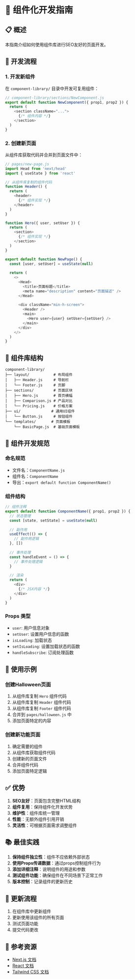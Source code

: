 # 🧩 组件化开发指南

## 📋 概述

本指南介绍如何使用组件库进行SEO友好的页面开发。

## 🎯 开发流程

### 1. 开发新组件
在 `component-library/` 目录中开发可复用组件：

```javascript
// component-library/sections/NewComponent.js
export default function NewComponent({ prop1, prop2 }) {
  return (
    <section className="...">
      {/* 组件内容 */}
    </section>
  )
}
```

### 2. 创建新页面
从组件库获取代码并合并到页面文件中：

```javascript
// pages/new-page.js
import Head from 'next/head'
import { useState } from 'react'

// 从组件库复制的组件代码
function Header() {
  return (
    <header>
      {/* 组件实现 */}
    </header>
  )
}

function Hero({ user, setUser }) {
  return (
    <section>
      {/* 组件实现 */}
    </section>
  )
}

export default function NewPage() {
  const [user, setUser] = useState(null)
  
  return (
    <>
      <Head>
        <title>页面标题</title>
        <meta name="description" content="页面描述" />
      </Head>
      
      <div className="min-h-screen">
        <Header />
        <main>
          <Hero user={user} setUser={setUser} />
        </main>
      </div>
    </>
  )
}
```

## 🔧 组件库结构

```
component-library/
├── layout/           # 布局组件
│   ├── Header.js     # 导航栏
│   └── Footer.js     # 页脚
├── sections/         # 页面区块
│   ├── Hero.js       # 首页横幅
│   ├── Comparison.js # 产品对比
│   └── Pricing.js    # 价格方案
├── ui/              # 通用UI组件
│   └── Button.js     # 按钮组件
└── templates/       # 页面模板
    └── BasicPage.js  # 基础页面模板
```

## 📝 组件开发规范

### 命名规范
- 文件名：`ComponentName.js`
- 组件名：`ComponentName`
- 导出：`export default function ComponentName()`

### 组件结构
```javascript
// 组件注释
export default function ComponentName({ prop1, prop2 }) {
  // 状态管理
  const [state, setState] = useState(null)
  
  // 副作用
  useEffect(() => {
    // 副作用逻辑
  }, [])
  
  // 事件处理
  const handleEvent = () => {
    // 事件处理逻辑
  }
  
  // 渲染
  return (
    <div>
      {/* JSX内容 */}
    </div>
  )
}
```

### Props 类型
- `user`: 用户信息对象
- `setUser`: 设置用户信息的函数
- `isLoading`: 加载状态
- `setIsLoading`: 设置加载状态的函数
- `handleSubscribe`: 订阅处理函数

## 🚀 使用示例

### 创建Halloween页面
1. 从组件库复制 `Hero` 组件代码
2. 从组件库复制 `Header` 组件代码
3. 从组件库复制 `Footer` 组件代码
4. 合并到 `pages/halloween.js` 中
5. 添加页面特定的内容

### 创建新功能页面
1. 确定需要的组件
2. 从组件库获取组件代码
3. 创建新的页面文件
4. 合并组件代码
5. 添加页面特定逻辑

## ✅ 优势

1. **SEO友好**：页面包含完整HTML结构
2. **组件复用**：保持组件化开发优势
3. **维护性**：组件库统一管理
4. **性能**：无额外组件引用开销
5. **灵活性**：可根据页面需求调整组件

## 📚 最佳实践

1. **保持组件独立性**：组件不应依赖外部状态
2. **使用Props传递数据**：通过props控制组件行为
3. **添加详细注释**：说明组件的用途和参数
4. **测试组件功能**：确保组件在不同场景下正常工作
5. **版本控制**：记录组件的更新历史

## 🔄 更新流程

1. 在组件库中更新组件
2. 更新使用该组件的所有页面
3. 测试页面功能
4. 提交代码更改

## 📖 参考资源

- [Next.js 文档](https://nextjs.org/docs)
- [React 文档](https://reactjs.org/docs)
- [Tailwind CSS 文档](https://tailwindcss.com/docs)
